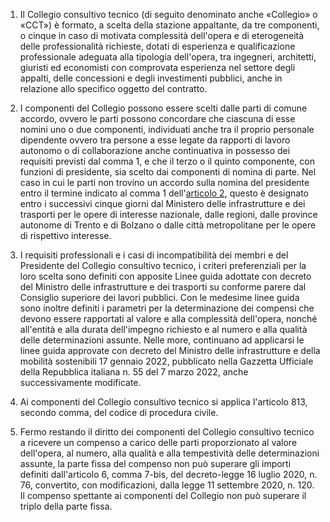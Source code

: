 1. Il Collegio consultivo tecnico (di seguito denominato anche «Collegio» o «CCT») è formato, a scelta della stazione appaltante, da tre componenti, o cinque in caso di motivata complessità dell'opera e di eterogeneità delle professionalità richieste, dotati di esperienza e qualificazione professionale adeguata alla tipologia dell'opera, tra ingegneri, architetti, giuristi ed economisti con comprovata esperienza nel settore degli appalti, delle concessioni e degli investimenti pubblici, anche in relazione allo specifico oggetto del contratto.

2. I componenti del Collegio possono essere scelti dalle parti di comune accordo, ovvero le parti possono concordare che ciascuna di esse nomini uno o due componenti, individuati anche tra il proprio personale dipendente ovvero tra persone a esse legate da rapporti di lavoro autonomo o di collaborazione anche continuativa in possesso dei requisiti previsti dal comma 1, e che il terzo o il quinto componente, con funzioni di presidente, sia scelto dai componenti di nomina di parte. Nel caso in cui le parti non trovino un accordo sulla nomina del presidente entro il termine indicato al comma 1 dell'[articolo 2](/index.html?article=allegato-5.2-articolo-2&version=1), questo è designato entro i successivi cinque giorni dal Ministero delle infrastrutture e dei trasporti per le opere di interesse nazionale, dalle regioni, dalle province autonome di Trento e di Bolzano o dalle città metropolitane per le opere di rispettivo interesse.

3. I requisiti professionali e i casi di incompatibilità dei membri e del Presidente del Collegio consultivo tecnico, i criteri preferenziali per la loro scelta sono definiti con apposite Linee guida adottate con decreto del Ministro delle infrastrutture e dei trasporti su conforme parere dal Consiglio superiore dei lavori pubblici. Con le medesime linee guida sono inoltre definiti i parametri per la determinazione dei compensi che devono essere rapportati al valore e alla complessità dell'opera, nonché all'entità e alla durata dell'impegno richiesto e al numero e alla qualità delle determinazioni assunte. Nelle more, continuano ad applicarsi le linee guida approvate con decreto del Ministro delle infrastrutture e della mobilità sostenibili 17 gennaio 2022, pubblicato nella Gazzetta Ufficiale della Repubblica italiana n. 55 del 7 marzo 2022, anche successivamente modificate.

4. Ai componenti del Collegio consultivo tecnico si applica l'articolo 813, secondo comma, del codice di procedura civile.

5. Fermo restando il diritto dei componenti del Collegio consultivo tecnico a ricevere un compenso a carico delle parti proporzionato al valore dell'opera, al numero, alla qualità e alla tempestività delle determinazioni assunte, la parte fissa del compenso non può superare gli importi definiti dall'articolo 6, comma 7-bis, del decreto-legge 16 luglio 2020, n. 76, convertito, con modificazioni, dalla legge 11 settembre 2020, n. 120. Il compenso spettante ai componenti del Collegio non può superare il triplo della parte fissa.
